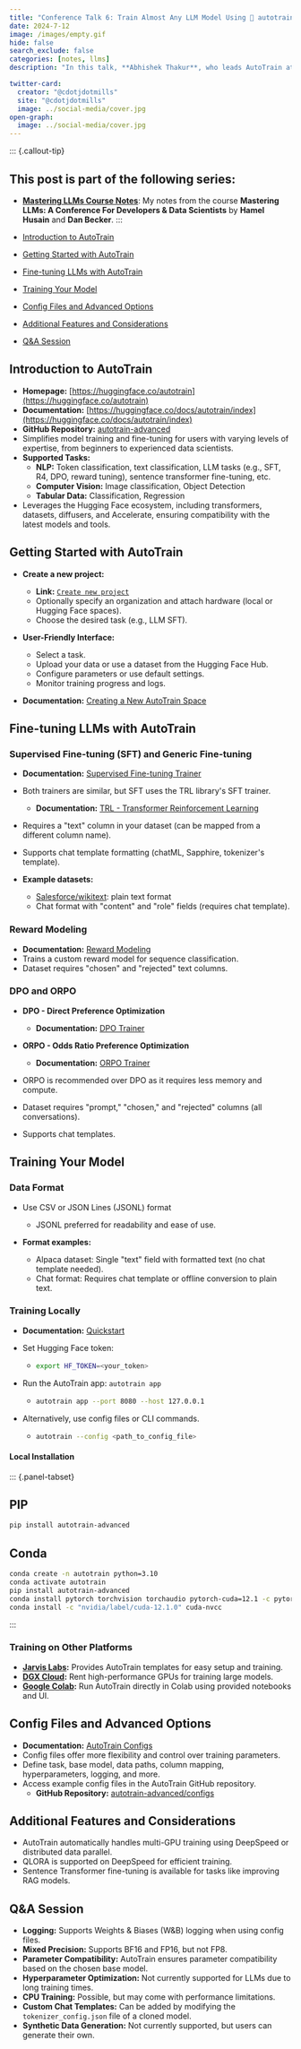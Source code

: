 ```yaml
---
title: "Conference Talk 6: Train Almost Any LLM Model Using 🤗 autotrain"
date: 2024-7-12
image: /images/empty.gif
hide: false
search_exclude: false
categories: [notes, llms]
description: "In this talk, **Abhishek Thakur**, who leads AutoTrain at 🤗, shows how to use 🤗 AutoTrain to train/fine-tune LLMs without having to write any code."

twitter-card:
  creator: "@cdotjdotmills"
  site: "@cdotjdotmills"
  image: ../social-media/cover.jpg
open-graph:
  image: ../social-media/cover.jpg
---
```




::: {.callout-tip}
## This post is part of the following series:
* [**Mastering LLMs Course Notes**](/series/notes/mastering-llms-course-notes.html): My notes from the course **Mastering LLMs: A Conference For Developers & Data Scientists** by **Hamel Husain** and **Dan Becker**.
:::





* [Introduction to AutoTrain](#introduction-to-autotrain)
* [Getting Started with AutoTrain](#getting-started-with-autotrain)
* [Fine-tuning LLMs with AutoTrain](#fine-tuning-llms-with-autotrain)
* [Training Your Model](#training-your-model)
* [Config Files and Advanced Options](#config-files-and-advanced-options)
* [Additional Features and Considerations](#additional-features-and-considerations)
* [Q&A Session](#qa-session)





## Introduction to AutoTrain

* **Homepage:** [https://huggingface.co/autotrain](https://huggingface.co/autotrain)
* **Documentation:** [https://huggingface.co/docs/autotrain/index](https://huggingface.co/docs/autotrain/index)
* **GitHub Repository:** [autotrain-advanced](https://github.com/huggingface/autotrain-advanced)
* Simplifies model training and fine-tuning for users with varying levels of expertise, from beginners to experienced data scientists.
* **Supported Tasks:**
  * **NLP:** Token classification, text classification, LLM tasks (e.g., SFT, R4, DPO, reward tuning), sentence transformer fine-tuning, etc.
  * **Computer Vision:** Image classification, Object Detection
  * **Tabular Data:** Classification, Regression
* Leverages the Hugging Face ecosystem, including transformers, datasets, diffusers, and Accelerate, ensuring compatibility with the latest models and tools.



## Getting Started with AutoTrain

* **Create a new project:**
  * **Link:** [`Create new project`](https://huggingface.co/login?next=%2Fspaces%2Fautotrain-projects%2Fautotrain-advanced%3Fduplicate%3Dtrue)
  * Optionally specify an organization and attach hardware (local or Hugging Face spaces).
  * Choose the desired task (e.g., LLM SFT).

* **User-Friendly Interface:**
  * Select a task.
  * Upload your data or use a dataset from the Hugging Face Hub.
  * Configure parameters or use default settings.
  * Monitor training progress and logs.
* **Documentation:** [Creating a New AutoTrain Space](https://huggingface.co/docs/autotrain/quickstart_spaces#creating-a-new-autotrain-space)



## Fine-tuning LLMs with AutoTrain

### Supervised Fine-tuning (SFT) and Generic Fine-tuning

* **Documentation:**  [Supervised Fine-tuning Trainer](https://huggingface.co/docs/trl/main/en/sft_trainer)
* Both trainers are similar, but SFT uses the TRL library's SFT trainer.
  * **Documentation:** [TRL - Transformer Reinforcement Learning](https://huggingface.co/docs/trl/main/en/index)

* Requires a "text" column in your dataset (can be mapped from a different column name).
* Supports chat template formatting (chatML, Sapphire, tokenizer's template).
* **Example datasets:**
  * [Salesforce/wikitext](Salesforce/wikitext): plain text format
  * Chat format with "content" and "role" fields (requires chat template).

### Reward Modeling

* **Documentation:**  [Reward Modeling](https://huggingface.co/docs/trl/main/en/reward_trainer)
* Trains a custom reward model for sequence classification.
* Dataset requires "chosen" and "rejected" text columns.



### DPO and ORPO

* **DPO - Direct Preference Optimization**
  * **Documentation:**  [DPO Trainer](https://huggingface.co/docs/trl/main/en/dpo_trainer)

* **ORPO - Odds Ratio Preference Optimization**
  * **Documentation:**  [ORPO Trainer](https://huggingface.co/docs/trl/main/en/orpo_trainer)

* ORPO is recommended over DPO as it requires less memory and compute.
* Dataset requires "prompt," "chosen," and "rejected" columns (all conversations).
* Supports chat templates.



## Training Your Model

### Data Format

* Use CSV or JSON Lines (JSONL) format 
  * JSONL preferred for readability and ease of use.

* **Format examples:**
  * Alpaca dataset: Single "text" field with formatted text (no chat template needed).
  * Chat format: Requires chat template or offline conversion to plain text.

### Training Locally

* **Documentation:** [Quickstart](https://huggingface.co/docs/autotrain/quickstart)

* Set Hugging Face token: 

  * ```sh
    export HF_TOKEN=<your_token>
    ```

* Run the AutoTrain app: `autotrain app`

  * ```sh
    autotrain app --port 8080 --host 127.0.0.1
    ```

* Alternatively, use config files or CLI commands.

  * ```sh
    autotrain --config <path_to_config_file>
    ```

    

#### Local Installation

::: {.panel-tabset}

## PIP

```sh
pip install autotrain-advanced
```

## Conda

```sh
conda create -n autotrain python=3.10
conda activate autotrain
pip install autotrain-advanced
conda install pytorch torchvision torchaudio pytorch-cuda=12.1 -c pytorch -c nvidia
conda install -c "nvidia/label/cuda-12.1.0" cuda-nvcc
```

:::



### Training on Other Platforms

* **[Jarvis Labs](https://jarvislabs.ai/):** Provides AutoTrain templates for easy setup and training.
* **[DGX Cloud](https://www.nvidia.com/en-us/data-center/dgx-cloud/):** Rent high-performance GPUs for training large models.
* **[Google Colab](https://colab.research.google.com/):** Run AutoTrain directly in Colab using provided notebooks and UI.



## Config Files and Advanced Options

* **Documentation:**  [AutoTrain Configs](https://huggingface.co/docs/autotrain/config)
* Config files offer more flexibility and control over training parameters.
* Define task, base model, data paths, column mapping, hyperparameters, logging, and more.
* Access example config files in the AutoTrain GitHub repository.
  * **GitHub Repository:** [autotrain-advanced/configs](https://github.com/huggingface/autotrain-advanced/tree/main/configs)




## Additional Features and Considerations

* AutoTrain automatically handles multi-GPU training using DeepSpeed or distributed data parallel.
* QLORA is supported on DeepSpeed for efficient training.
* Sentence Transformer fine-tuning is available for tasks like improving RAG models.



## Q&A Session

* **Logging:** Supports Weights & Biases (W&B) logging when using config files.
* **Mixed Precision:** Supports BF16 and FP16, but not FP8.
* **Parameter Compatibility:** AutoTrain ensures parameter compatibility based on the chosen base model.
* **Hyperparameter Optimization:** Not currently supported for LLMs due to long training times.
* **CPU Training:** Possible, but may come with performance limitations.
* **Custom Chat Templates:** Can be added by modifying the `tokenizer_config.json` file of a cloned model.
* **Synthetic Data Generation:** Not currently supported, but users can generate their own.



